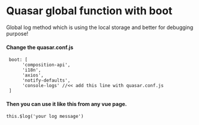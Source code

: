 # Quasar global function with boot
Global log method which is using the local storage and better for debugging purpose!

#### Change the quasar.conf.js

```
 boot: [
      'composition-api',
      'i18n',
      'axios',
      'notify-defaults',
      'console-logs' //<< add this line with quasar.conf.js
 ]
 ```

#### Then you can use it like this from any vue page.

```
this.$log('your log message')
